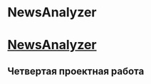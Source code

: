 # NewsAnalyzer
# [NewsAnalyzer](https://nyan969.github.io/NewsAnalyzer/)
## Четвертая проектная работа
